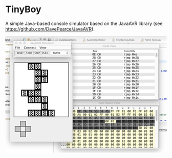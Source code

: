 # TinyBoy

A simple Java-based console simulator based on the JavaAVR library
(see https://github.com/DavePearce/JavaAVR).

![Alt text](misc/screenshot.png?raw=true "Screenshot")